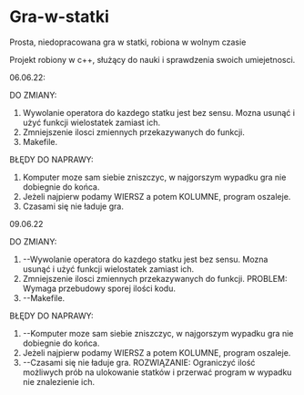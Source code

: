 # Gra-w-statki
Prosta, niedopracowana gra w statki, robiona w wolnym czasie

Projekt robiony w c++, służący do nauki i sprawdzenia swoich umiejetnosci.

06.06.22:

DO ZMIANY: 
  1. Wywolanie operatora do kazdego statku jest bez sensu. Mozna usunąć i użyć funkcji wielostatek zamiast ich.
  2. Zmniejszenie ilosci zmiennych przekazywanych do funkcji.
  3. Makefile.

BŁĘDY DO NAPRAWY:
  1. Komputer moze sam siebie zniszczyc, w najgorszym wypadku gra nie dobiegnie do końca.
  2. Jeżeli najpierw podamy WIERSZ a potem KOLUMNE, program oszaleje.
  3. Czasami się nie ładuje gra.

09.06.22

DO ZMIANY: 
  1. --Wywolanie operatora do kazdego statku jest bez sensu. Mozna usunąć i użyć funkcji wielostatek zamiast ich.
  2. Zmniejszenie ilosci zmiennych przekazywanych do funkcji. PROBLEM: Wymaga przebudowy sporej ilości kodu.
  4. --Makefile.

BŁĘDY DO NAPRAWY:
  1. --Komputer moze sam siebie zniszczyc, w najgorszym wypadku gra nie dobiegnie do końca.
  2. Jeżeli najpierw podamy WIERSZ a potem KOLUMNE, program oszaleje.
  3. --Czasami się nie ładuje gra. ROZWIĄZANIE: Ograniczyć ilość możliwych prób na ulokowanie statków i przerwać program w wypadku nie znalezienie ich.
